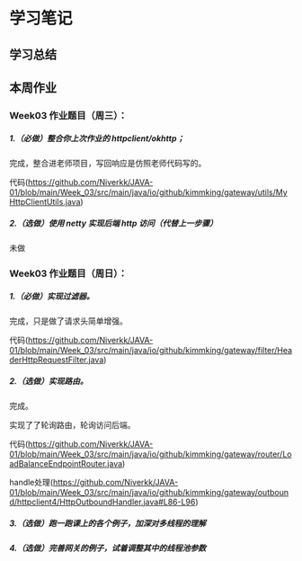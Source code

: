 # 学习笔记



## 学习总结





## 本周作业

### Week03 作业题目（周三）：

##### 1.（必做）整合你上次作业的 httpclient/okhttp；

完成，整合进老师项目，写回响应是仿照老师代码写的。

代码(https://github.com/Niverkk/JAVA-01/blob/main/Week_03/src/main/java/io/github/kimmking/gateway/utils/MyHttpClientUtils.java)

##### 2.（选做）使用 netty 实现后端 http 访问（代替上一步骤）

未做



### Week03 作业题目（周日）：

##### 1.（必做）实现过滤器。

完成，只是做了请求头简单增强。

代码(https://github.com/Niverkk/JAVA-01/blob/main/Week_03/src/main/java/io/github/kimmking/gateway/filter/HeaderHttpRequestFilter.java)

##### 2.（选做）实现路由。

完成。

实现了了轮询路由，轮询访问后端。

代码(https://github.com/Niverkk/JAVA-01/blob/main/Week_03/src/main/java/io/github/kimmking/gateway/router/LoadBalanceEndpointRouter.java)



handle处理(https://github.com/Niverkk/JAVA-01/blob/main/Week_03/src/main/java/io/github/kimmking/gateway/outbound/httpclient4/HttpOutboundHandler.java#L86-L96)



##### 3.（选做）跑一跑课上的各个例子，加深对多线程的理解



##### 4.（选做）完善网关的例子，试着调整其中的线程池参数